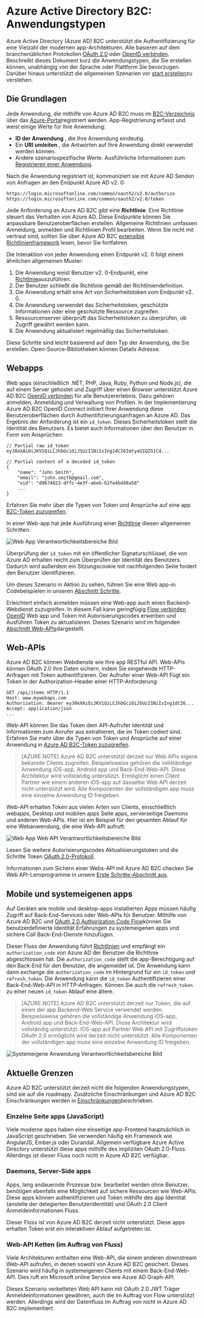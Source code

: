 <properties
    pageTitle="Azure AD B2C | Microsoft Azure"
    description="Erstellen in Azure Active Directory B2C Anwendungstypen."
    services="active-directory-b2c"
    documentationCenter=""
    authors="dstrockis"
    manager="mbaldwin"
    editor=""/>

<tags
    ms.service="active-directory-b2c"
    ms.workload="identity"
    ms.tgt_pltfrm="na"
    ms.devlang="na"
    ms.topic="hero-article"
    ms.date="07/22/2016"
    ms.author="dastrock"/>

# <a name="azure-active-directory-b2c-types-of-applications"></a>Azure Active Directory B2C: Anwendungstypen

Azure Active Directory (Azure AD) B2C unterstützt die Authentifizierung für eine Vielzahl der modernen app-Architekturen. Alle basieren auf dem branchenüblichen Protokollen [OAuth 2.0](active-directory-b2c-reference-protocols.md) oder [OpenID verbinden](active-directory-b2c-reference-protocols.md). Beschreibt dieses Dokument kurz die Anwendungstypen, die Sie erstellen können, unabhängig von der Sprache oder Plattform Sie bevorzugen. Darüber hinaus unterstützt die allgemeinen Szenarien vor [start erstellen](active-directory-b2c-overview.md#getting-started)zu verstehen.

## <a name="the-basics"></a>Die Grundlagen
Jede Anwendung, die mithilfe von Azure AD B2C muss im [B2C-Verzeichnis](active-directory-b2c-get-started.md) über das [Azure-Portal](https://portal.azure.com/)registriert werden. App-Registrierung erfasst und weist einige Werte für Ihre Anwendung:

- **ID der Anwendung** , die Ihre Anwendung eindeutig.
- Ein **URI umleiten** , die Antworten auf Ihre Anwendung direkt verwendet werden können.
- Andere szenariospezifische Werte. Ausführliche Informationen zum [Registrieren einer Anwendung](active-directory-b2c-app-registration.md).

Nach die Anwendung registriert ist, kommuniziert sie mit Azure AD Senden von Anfragen an den Endpunkt Azure AD v2. 0:

```
https://login.microsoftonline.com/common/oauth2/v2.0/authorize
https://login.microsoftonline.com/common/oauth2/v2.0/token
```

Jede Anforderung an Azure AD B2C gibt eine **Richtlinie**. Eine Richtlinie steuert das Verhalten von Azure AD. Diese Endpunkte können Sie anpassbare Benutzeroberflächen erstellen. Allgemeine Richtlinien umfassen Anmeldung, anmelden und Richtlinien Profil bearbeiten. Wenn Sie nicht mit vertraut sind, sollten Sie über Azure AD B2C [extensible Richtlinienframework](active-directory-b2c-reference-policies.md) lesen, bevor Sie fortfahren.

Die Interaktion von jeder Anwendung einen Endpunkt v2. 0 folgt einem ähnlichen allgemeinen Muster:

1. Die Anwendung weist Benutzer v2. 0-Endpunkt, eine [Richtlinie](active-directory-b2c-reference-policies.md)auszuführen.
2. Der Benutzer schließt die Richtlinie gemäß der Richtliniendefinition.
4. Die Anwendung erhält eine Art von Sicherheitstoken vom Endpunkt v2. 0.
5. Die Anwendung verwendet das Sicherheitstoken, geschützte Informationen oder eine geschützte Ressource zugreifen.
6. Ressourcenserver überprüft das Sicherheitstoken zu überprüfen, ob Zugriff gewährt werden kann.
7. Die Anwendung aktualisiert regelmäßig das Sicherheitstoken.

<!-- TODO: Need a page for libraries to link to -->
Diese Schritte sind leicht basierend auf dem Typ der Anwendung, die Sie erstellen. Open-Source-Bibliotheken können Details Adresse.

## <a name="web-apps"></a>Webapps
Web apps (einschließlich .NET, PHP, Java, Ruby, Python und Node.js), die auf einem Server gehostet und Zugriff über einen Browser unterstützt Azure AD B2C [OpenID verbinden](active-directory-b2c-reference-protocols.md) für alle Benutzererlebnis. Dazu gehören anmelden, Anmeldung und Verwaltung von Profilen. In der Implementierung Azure AD B2C OpenID Connect initiiert Ihrer Anwendung diese Benutzeroberflächen durch Authentifizierungsanfragen an Azure AD. Das Ergebnis der Anforderung ist ein `id_token`. Dieses Sicherheitstoken stellt die Identität des Benutzers. Es bietet auch Informationen über den Benutzer in Form von Ansprüchen:

```
// Partial raw id_token
eyJ0eXAiOiJKV1QiLCJhbGciOiJSUzI1NiIsIng1dCI6ImtyaU1QZG1Cd...

// Partial content of a decoded id_token
{
    "name": "John Smith",
    "email": "john.smith@gmail.com",
    "oid": "d9674823-dffc-4e3f-a6eb-62fe4bd48a58"
    ...
}
```

Erfahren Sie mehr über die Typen von Token und Ansprüche auf eine app [B2C-Token zuzugreifen](active-directory-b2c-reference-tokens.md).

In einer Web-app hat jede Ausführung einer [Richtlinie](active-directory-b2c-reference-policies.md) diesen allgemeinen Schritten:

![Web App Verantwortlichkeitsbereiche Bild](./media/active-directory-b2c-apps/webapp.png)

Überprüfung der `id_token` mit ein öffentlicher Signaturschlüssel, die von Azure AD erhalten reicht zum Überprüfen der Identität des Benutzers. Dadurch wird außerdem ein Sitzungscookie mit nachfolgenden Seite fordert den Benutzer identifizieren.

Um dieses Szenario in Aktion zu sehen, führen Sie eine Web app-in Codebeispielen in unseren [Abschnitt Schritte](active-directory-b2c-overview.md#getting-started).

Erleichtert einfach anmelden müssen eine Web-app auch einen Backend-Webdienst zuzugreifen. In diesem Fall kann geringfügig [Flow verbinden OpenID](active-directory-b2c-reference-oidc.md) Web app und Token mit Autorisierungscodes erwerben und Ausführen Token zu aktualisieren. Dieses Szenario wird im folgenden [Abschnitt Web-APIs](#web-apis)dargestellt.

<!--, and in our [WebApp-WebAPI Getting started topic](active-directory-b2c-devquickstarts-web-api-dotnet.md).-->

## <a name="web-apis"></a>Web-APIs
Azure AD B2C können Webdienste wie Ihre app RESTful API. Web-APIs können OAuth 2.0 ihre Daten sichern, indem Sie eingehende HTTP-Anfragen mit Token authentifizieren. Der Aufrufer einer Web-API Fügt ein Token in der Authorization-Header einer HTTP-Anforderung:

```
GET /api/items HTTP/1.1
Host: www.mywebapi.com
Authorization: Bearer eyJ0eXAiOiJKV1QiLCJhbGciOiJSUzI1NiIsIng1dCI6...
Accept: application/json
...
```

Web-API können Sie das Token dem API-Aufrufer Identität und Informationen zum Anrufer aus extrahieren, die im Token codiert sind. Erfahren Sie mehr über die Typen von Token und Ansprüche auf einer Anwendung in [Azure AD B2C-Token zuzugreifen](active-directory-b2c-reference-tokens.md).

> [AZURE.NOTE]
    Azure AD B2C unterstützt derzeit nur Web APIs eigene bekannte Clients zugreifen. Beispielsweise gehören die vollständige Anwendung iOS-app, Android app und Back-End-Web-API. Diese Architektur wird vollständig unterstützt. Ermöglicht einen Client Partner wie einem anderen iOS-app auf dasselbe Web API derzeit nicht unterstützt wird. Alle Komponenten der vollständigen app muss eine einzelne Anwendung ID freigeben.

Web-API erhalten Token aus vielen Arten von Clients, einschließlich webapps, Desktop und mobilen apps Seite apps, serverseitige Daemons und anderen Web-APIs. Hier ist ein Beispiel für den gesamten Ablauf für eine Webanwendung, die eine Web-API aufruft:

![Web App Web API Verantwortlichkeitsbereiche Bild](./media/active-directory-b2c-apps/webapi.png)

Lesen Sie weitere Autorisierungscodes Aktualisierungstoken und die Schritte Token [OAuth 2.0-Protokoll](active-directory-b2c-reference-oauth-code.md).

Informationen zum Sichern einer Webs-API mit Azure AD B2C checken Sie Web API-Lernprogramme in unsere [Erste Schritte-Abschnitt aus](active-directory-b2c-overview.md#getting-started).

## <a name="mobile-and-native-apps"></a>Mobile und systemeigenen apps
Auf Geräten wie mobile und desktop-apps installierten Apps müssen häufig Zugriff auf Back-End-Services oder Web-APIs für Benutzer. Mithilfe von Azure AD B2C und [OAuth 2.0 Authorization Code Flow](active-directory-b2c-reference-oauth-code.md)können Sie benutzerdefinierte Identität Erfahrungen zu systemeigenen apps und sichere Call Back-End-Dienste hinzufügen.  

Dieser Fluss der Anwendung führt [Richtlinien](active-directory-b2c-reference-policies.md) und empfängt ein `authorization_code` von Azure AD der Benutzer die Richtlinie abgeschlossen hat. Die `authorization_code` stellt die app-Berechtigung auf den Back-End für den Benutzer, die angemeldet ist. Die Anwendung kann dann exchange die `authorization_code` im Hintergrund für ein `id_token` und `refresh_token`.  Die Anwendung kann die `id_token` Authentifizieren einer Back-End-Web-API in HTTP-Anfragen. Können Sie auch die `refresh_token` zu einer neuen `id_token` Ablauf eine ältere.

> [AZURE.NOTE]
    Azure AD B2C unterstützt derzeit nur Token, die auf einen der app Backend-Web Service verwendet werden. Beispielsweise gehören die vollständige Anwendung iOS-app, Android app und Back-End-Web-API. Diese Architektur wird vollständig unterstützt. IOS-app auf Partner Web API mit Zugriffstoken OAuth 2.0 ermöglicht wird derzeit nicht unterstützt. Alle Komponenten der vollständigen app muss eine einzelne Anwendung ID freigeben.

![Systemeigene Anwendung Verantwortlichkeitsbereiche Bild](./media/active-directory-b2c-apps/native.png)

## <a name="current-limitations"></a>Aktuelle Grenzen
Azure AD B2C unterstützt derzeit nicht die folgenden Anwendungstypen, sind sie auf die roadmapy. Zusätzliche Einschränkungen und Azure AD B2C Einschränkungen werden in [Einschränkungen](active-directory-b2c-limitations.md)beschrieben.

### <a name="single-page-apps-javascript"></a>Einzelne Seite apps (JavaScript)
Viele moderne apps haben eine einseitige app-Frontend hauptsächlich in JavaScript geschrieben. Sie verwenden häufig ein Framework wie AngularJS, Ember.js oder Durandal. Allgemein verfügbare Azure Active Directory unterstützt diese apps mithilfe des impliziten OAuth 2.0-Fluss. Allerdings ist dieser Fluss noch nicht in Azure AD B2C verfügbar.

### <a name="daemonsserver-side-apps"></a>Daemons, Server-Side apps
Apps, lang andauernde Prozesse bzw. bearbeitet werden ohne Benutzer, benötigen ebenfalls eine Möglichkeit auf sichere Ressourcen wie Web-APIs. Diese apps können authentifizieren und Token mithilfe des app Identität (anstelle der delegierten Benutzeridentität) und OAuth 2.0 Client Anmeldeinformationen Fluss.

Dieser Fluss ist von Azure AD B2C derzeit nicht unterstützt. Diese apps erhalten Token erst ein interaktiven Ablauf aufgetreten ist.

### <a name="web-api-chains-on-behalf-of-flow"></a>Web-API Ketten (im Auftrag von Fluss)
Viele Architekturen enthalten eine Web-API, die einem anderen downstream Web-API aufrufen, in denen sowohl von Azure AD B2C gesichert. Dieses Szenario wird häufig in systemeigenen Clients mit einem Back-End-Web-API. Dies ruft ein Microsoft online Service wie Azure AD Graph-API.

Dieses Szenario verketteten Web API kann mit OAuth 2.0 JWT Träger Anmeldeinformationen gewähren, auch die im Auftrag von Flow unterstützt werden.  Allerdings wird der Datenfluss im Auftrag von nicht in Azure AD B2C implementiert.
